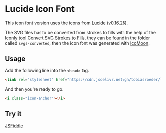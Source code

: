 # Lucide Icon Font

This icon font version uses the icons from [Lucide](https://github.com/lucide-icons/lucide/) ([v0.16.28](https://github.com/lucide-icons/lucide/releases)).

The SVG files has to be converted from strokes to fills with the help of the Iconly tool [Convert SVG Strokes to Fills](https://iconly.io/tools/svg-convert-stroke-to-fill), they can be found in the folder called `svgs-converted`, then the icon font was generated with [IcoMoon](https://icomoon.io/).


## Usage

Add the following line into the `<head>` tag.

```html
<link rel="stylesheet" href="https://cdn.jsdelivr.net/gh/tobiasroeder/lucide-icon-font@main/lucide.css">
```

And then you're ready to go.

```html
<i class="icon-anchor"></i>
```

## Try it

[JSFiddle](https://jsfiddle.net/tobiasroeder/x6r1Lwmt/)
